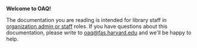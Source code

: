 **Welcome to OAQ!**

The documentation you are reading is intended for library staff in [organization admin or  staff](account_management#types-of-account-roles) roles. If you have questions about this documentation, please write to <oaq@fas.harvard.edu> and we'll be happy to help.
